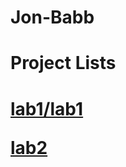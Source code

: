 # Jon-Babb

<h1>Project Lists<h1>

<a href="lab1/lab1/index.html" target="_blank">lab1/lab1</a><br>

<a href="lab2/index.html" target="_blank">lab2</a><br>

